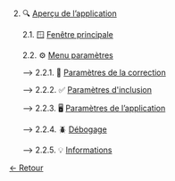 2. 🔍 [Aperçu de l’application](#aperçu-de-lapplication)

    2.1. 🪟 [Fenêtre principale](fenetreprincipale.md)

    2.2. ⚙️ [Menu paramètres](menuparametres.md)

      --> 2.2.1. 📝 [Paramètres de la correction](#paramètres-de-la-correction)

      --> 2.2.2. ✅ [Paramètres d'inclusion](#paramètres-dinclusion)

      --> 2.2.3. 🖥 [Paramètres de l’application](#paramètres-de-lapplication)

      --> 2.2.4. 🪲 [Débogage](#débogage)

      --> 2.2.5. 💡 [Informations](#informations)
    
[← Retour](../README.md)

